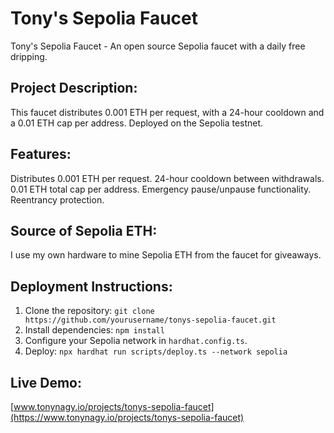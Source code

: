 # Tony's Sepolia Faucet

Tony's Sepolia Faucet - An open source Sepolia faucet with a daily free dripping.

## Project Description:

This faucet distributes 0.001 ETH per request, with a 24-hour cooldown and a 0.01 ETH cap per address. Deployed on the Sepolia testnet.

## Features:

Distributes 0.001 ETH per request.
24-hour cooldown between withdrawals.
0.01 ETH total cap per address.
Emergency pause/unpause functionality.
Reentrancy protection.

## Source of Sepolia ETH:

I use my own hardware to mine Sepolia ETH from the faucet for giveaways.

## Deployment Instructions:

1. Clone the repository: `git clone https://github.com/yourusername/tonys-sepolia-faucet.git`
2. Install dependencies: `npm install`
3. Configure your Sepolia network in `hardhat.config.ts`.
4. Deploy: `npx hardhat run scripts/deploy.ts --network sepolia`

## Live Demo:

[www.tonynagy.io/projects/tonys-sepolia-faucet](https://www.tonynagy.io/projects/tonys-sepolia-faucet)